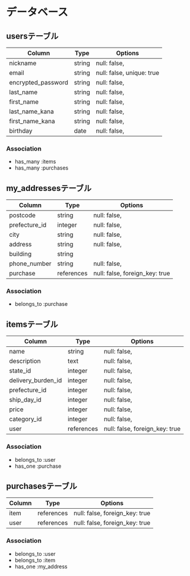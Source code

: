 # データベース

## usersテーブル

| Column            | Type       | Options                        |
| ----------------- | ---------- | -------------------------------|
| nickname	        | string     | null: false,                   |
| email             | string     | null: false,      unique: true |
| encrypted_password| string     | null: false,                   |
| last_name         | string     | null: false,                   |
| first_name        | string     | null: false,                   |
| last_name_kana    | string     | null: false,                   |
| first_name_kana   | string     | null: false,                   |
| birthday          | date       | null: false,                   |

### Association
- has_many :items
- has_many :purchases




## my_addressesテーブル

| Column                | Type       | Options                                 |
| -----------------     | -----------|--------------------------               |
| postcode              | string     | null: false,                            |
| prefecture_id         | integer    | null: false,                            |
| city                  | string     | null: false,                            |
| address               | string     | null: false,                            |
| building	            | string     |                                         |
| phone_number          | string     | null: false,                            |
| purchase              | references | null: false,   foreign_key: true        |


### Association
- belongs_to :purchase



## itemsテーブル

| Column            | Type       | Options                          |
| ------------------| ---------- | ---------------------------------|
| name              | string     | null: false,                     |
| description       | text       | null: false,                     |
| state_id          | integer    | null: false,                     |
| delivery_burden_id| integer    | null: false,                     |
| prefecture_id     | integer    | null: false,                     |
| ship_day_id       | integer    | null: false,                     |
| price             | integer    | null: false,                     |
| category_id       | integer    | null: false,                     |
| user              | references | null: false,   foreign_key: true |



### Association
- belongs_to :user
- has_one :purchase




## purchasesテーブル

| Column               | Type       | Options                             
| ------------------   | ---------- | ---------------------------------   
| item                 | references    | null: false,   foreign_key: true 
| user                 | references    | null: false,   foreign_key: true 

### Association
- belongs_to :user
- belongs_to :item
- has_one :my_address




  